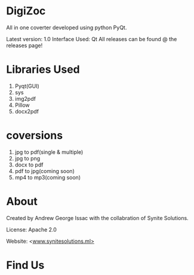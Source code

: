 # DigiZoc
 All in one coverter developed using python PyQt.
 
 Latest version: 1.0
 Interface Used: Qt
 All releases can be found @ the releases page!
 
 # Libraries Used
 1. Pyqt(GUI)
 2. sys
 3. img2pdf
 4. Pillow
 5. docx2pdf
 
 # coversions
 1. jpg to pdf(single & multiple)
 2. jpg to png
 3. docx to pdf 
 5. pdf to jpg(coming soon)
 4. mp4 to mp3(coming soon)
 
 # About
 Created by Andrew George Issac with the collabration of Synite Solutions.
 
 License: Apache 2.0
 
 Website: <www.synitesolutions.ml>
 
 # Find Us
 
 
 
